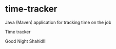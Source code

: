 # time-tracker
Java (Maven) application for tracking time on the job

Time tracker

Good Night Shahid!!
